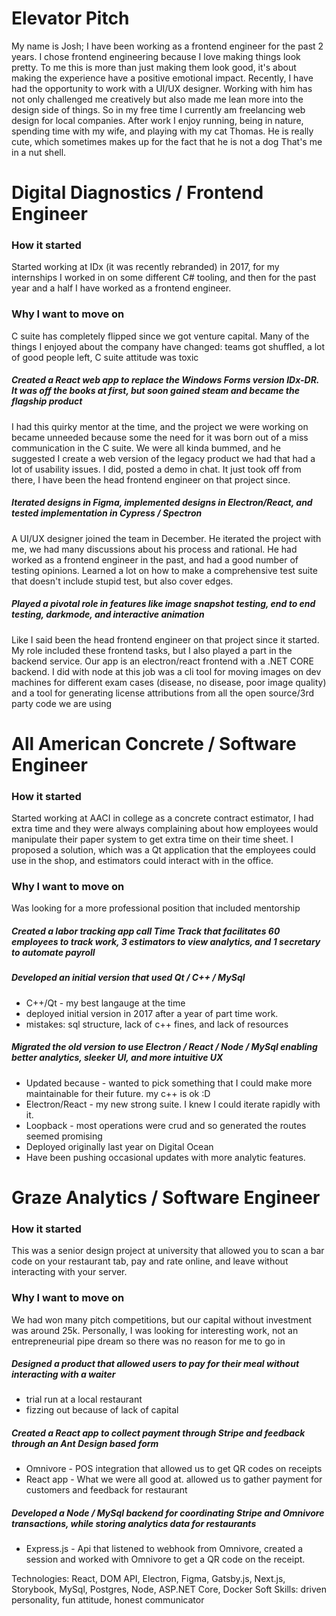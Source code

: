 # Elevator Pitch

My name is Josh; I have been working as a frontend engineer for the past 2 years. I chose frontend engineering because I love making things look pretty.
To me this is more than just making them look good, it's about making the experience have a positive emotional impact.
Recently, I have had the opportunity to work with a UI/UX designer. Working with him has not only challenged me creatively but also made me lean more into the design side of things.
So in my free time I currently am freelancing web design for local companies. After work I enjoy running, being in nature,
spending time with my wife, and playing with my cat Thomas. He is really cute, which sometimes makes up for the fact that he is not a dog
That's me in a nut shell.

# Digital Diagnostics / Frontend Engineer

### How it started

Started working at IDx (it was recently rebranded) in 2017, for my internships I worked in on some different C# tooling, and then for the past year and a half I have worked as a frontend engineer.

### Why I want to move on

C suite has completely flipped since we got venture capital. Many of the things I enjoyed about the company have changed: teams got shuffled, a lot of good people left, C suite attitude was toxic

##### Created a React web app to replace the Windows Forms version IDx-DR. It was off the books at first, but soon gained steam and became the flagship product

I had this quirky mentor at the time, and the project we were working on became unneeded because some the need for it was born out of a miss communication in the C suite.
We were all kinda bummed, and he suggested I create a web version of the legacy product we had that had a lot of usability issues. I did, posted a demo in chat.
It just took off from there, I have been the head frontend engineer on that project since.

##### Iterated designs in Figma, implemented designs in Electron/React, and tested implementation in Cypress / Spectron

A UI/UX designer joined the team in December. He iterated the project with me, we had many discussions about his process and rational. He had worked as a frontend engineer in the past, and had a good number of testing opinions. Learned a lot on how to make a comprehensive test suite that doesn't include stupid test, but also cover edges.

##### Played a pivotal role in features like image snapshot testing, end to end testing, darkmode, and interactive animation

Like I said been the head frontend engineer on that project since it started. My role included these frontend tasks, but I also played a part in the backend service. Our app is an electron/react frontend with a .NET CORE backend.
I did with node at this job was a cli tool for moving images on dev machines for different exam cases (disease, no disease, poor image quality) and a tool for generating license attributions from all the open source/3rd party code we are using

# All American Concrete / Software Engineer

### How it started

Started working at AACI in college as a concrete contract estimator, I had extra time and they were always complaining about how employees would manipulate their paper system to get extra time on their time sheet.
I proposed a solution, which was a Qt application that the employees could use in the shop, and estimators could interact with in the office.

### Why I want to move on

Was looking for a more professional position that included mentorship

##### Created a labor tracking app call Time Track that facilitates 60 employees to track work, 3 estimators to view analytics, and 1 secretary to automate payroll

##### Developed an initial version that used Qt / C++ / MySql

- C++/Qt - my best langauge at the time
- deployed initial version in 2017 after a year of part time work.
- mistakes: sql structure, lack of c++ fines, and lack of resources

##### Migrated the old version to use Electron / React / Node / MySql enabling better analytics, sleeker UI, and more intuitive UX

- Updated because - wanted to pick something that I could make more maintainable for their future. my c++ is ok :D
- Electron/React - my new strong suite. I knew I could iterate rapidly with it.
- Loopback - most operations were crud and so generated the routes seemed promising
- Deployed originally last year on Digital Ocean
- Have been pushing occasional updates with more analytic features.

# Graze Analytics / Software Engineer

### How it started

This was a senior design project at university that allowed you to scan a bar code on your restaurant tab, pay and rate online, and leave without interacting with your server.

### Why I want to move on

We had won many pitch competitions, but our capital without investment was around 25k. Personally, I was looking for interesting work, not an entrepreneurial pipe dream so there was no reason for me to go in

##### Designed a product that allowed users to pay for their meal without interacting with a waiter

- trial run at a local restaurant
- fizzing out because of lack of capital

##### Created a React app to collect payment through Stripe and feedback through an Ant Design based form

- Omnivore - POS integration that allowed us to get QR codes on receipts
- React app - What we were all good at. allowed us to gather payment for customers and feedback for restaurant

##### Developed a Node / MySql backend for coordinating Stripe and Omnivore transactions, while storing analytics data for restaurants

- Express.js - Api that listened to webhook from Omnivore, created a session and worked with Omnivore to get a QR code on the receipt.

Technologies: React, DOM API, Electron, Figma, Gatsby.js, Next.js, Storybook, MySql, Postgres, Node, ASP.NET Core, Docker
Soft Skills: driven personality, fun attitude, honest communicator
